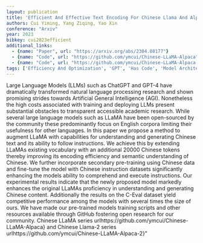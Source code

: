 ```yaml
---
layout: publication
title: 'Efficient And Effective Text Encoding For Chinese Llama And Alpaca'
authors: Cui Yiming, Yang Ziqing, Yao Xin
conference: "Arxiv"
year: 2023
bibkey: cui2023efficient
additional_links:
  - {name: "Paper", url: "https://arxiv.org/abs/2304.08177"}
  - {name: "Code", url: "https://github.com/ymcui/Chinese-LLaMA-Alpaca"}
  - {name: "Code", url: "https://github.com/ymcui/Chinese-LLaMA-Alpaca-2"}
tags: ['Efficiency And Optimization', 'GPT', 'Has Code', 'Model Architecture', 'Pretraining Methods', 'Reinforcement Learning', 'TACL', 'Training Techniques']
---
```

Large Language Models (LLMs) such as ChatGPT and GPT-4 have dramatically transformed natural language processing research and shown promising strides towards Artificial General Intelligence (AGI). Nonetheless the high costs associated with training and deploying LLMs present substantial obstacles to transparent accessible academic research. While several large language models such as LLaMA have been open-sourced by the community these predominantly focus on English corpora limiting their usefulness for other languages. In this paper we propose a method to augment LLaMA with capabilities for understanding and generating Chinese text and its ability to follow instructions. We achieve this by extending LLaMAs existing vocabulary with an additional 20000 Chinese tokens thereby improving its encoding efficiency and semantic understanding of Chinese. We further incorporate secondary pre-training using Chinese data and fine-tune the model with Chinese instruction datasets significantly enhancing the models ability to comprehend and execute instructions. Our experimental results indicate that the newly proposed model markedly enhances the original LLaMAs proficiency in understanding and generating Chinese content. Additionally the results on the C-Eval dataset yield competitive performance among the models with several times the size of ours. We have made our pre-trained models training scripts and other resources available through GitHub fostering open research for our community. Chinese LLaMA series urlhttps://github.com/ymcui/Chinese-LLaMA-Alpaca\} and Chinese Llama-2 series urlhttps://github.com/ymcui/Chinese-LLaMA-Alpaca-2\}"

